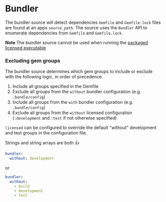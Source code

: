 # Bundler

The bundler source will detect dependencies `Gemfile` and `Gemfile.lock` files are found at an apps `source_path`.  The source uses the `Bundler` API to enumerate dependencies from `Gemfile` and `Gemfile.lock`.

**Note** The bundler source cannot be used when running the [packaged licensed executable](../packaging.md)

### Excluding gem groups

The bundler source determines which gem groups to include or exclude with the following logic, in order of precedence.
1. Include all groups specified in the Gemfile
2. Exclude all groups from the `without` bundler configuration (e.g. `.bundle/config`)
3. Include all groups from the `with` bundler configuration (e.g. `.bundle/config`)
4. Exclude all groups from the `without` licensed configuration (`:development` and `:test` if not otherwise specified)

`licensed` can be configured to override the default "without" development and test groups in the configuration file.

Strings and string arrays are both :+1:

```yml
bundler:
  without: development
```

or

```yml
bundler:
  without:
    - build
    - development
    - test
```
